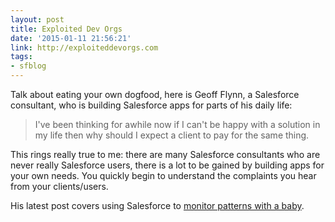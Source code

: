 ```yaml
---
layout: post
title: Exploited Dev Orgs
date: '2015-01-11 21:56:21'
link: http://exploiteddevorgs.com
tags:
- sfblog
---
```


Talk about eating your own dogfood, here is Geoff Flynn, a Salesforce consultant, who is building Salesforce apps for parts of his daily life:

> I've been thinking for awhile now if I can't be happy with a solution in my life then why should I expect a client to pay for the same thing.

This rings really true to me: there are many Salesforce consultants who are never really Salesforce users, there is a lot to be gained by building apps for your own needs. You quickly begin to understand the complaints you hear from your clients/users.

His latest post covers using Salesforce to [monitor patterns with a baby](http://exploiteddevorgs.com/mobile/wife-app-part-2-build/).

